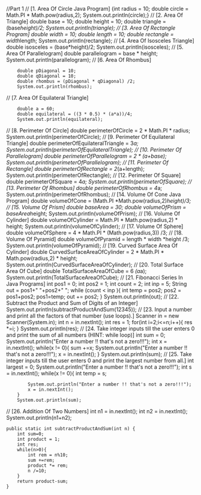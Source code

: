 //Part 1
//        [1. Area Of Circle Java Program]
        {int radius = 10;
        double circle =  Math.PI * Math.pow(radius,2);
        System.out.println(circle);}
//        [2. Area Of Triangle]
        double base = 10;
        double height = 10;
        double triangle = (base*height)/2;
        System.out.println(triangle);
//        [3. Area Of Rectangle Program]
        double width = 10;
        double length = 10;
        double rectangle = width*length;
        System.out.println(rectangle);
//        [4. Area Of Isosceles Triangle]
        double isosceles = (base*height)/2;
        System.out.println(isosceles);
//        [5. Area Of Parallelogram]
        double parallelogram = base * height;
        System.out.println(parallelogram);
//        [6. Area Of Rhombus]

        double pDiagonal = 10;
        double qDiagonal = 10;
        double rhombus = (pDiagonal * qDiagonal) /2;
        System.out.println(rhombus);
//        [7. Area Of Equilateral Triangle]

        double a = 60;
        double equilateral = ((3 * 0.5) * (a*a))/4;
        System.out.println(equilateral);
//        [8. Perimeter Of Circle]
        double perimeterOfCircle = 2 * Math.PI * radius;
        System.out.println(perimeterOfCircle);
//        [9. Perimeter Of Equilateral Triangle]
        double perimeterOfEquilateralTriangle = 3*a;
        System.out.println(perimeterOfEquilateralTriangle);
//        [10. Perimeter Of Parallelogram]
        double perimeterOfParallelogram = 2 * (a+base);
        System.out.println(perimeterOfParallelogram);
//        [11. Perimeter Of Rectangle]
        double perimeterOfRectangle = 2*(a+length);
        System.out.println(perimeterOfRectangle);
//        [12. Perimeter Of Square]
        double perimeterOfSquare = 4*a;
        System.out.println(perimeterOfSquare);
//        [13. Perimeter Of Rhombus]
        double perimeterOfRhombus = 4*a;
        System.out.println(perimeterOfRhombus);
//        [14. Volume Of Cone Java Program]
        double volumeOfCone = (Math.PI *Math.pow(radius,2)*height)/3;
//        [15. Volume Of Prism]
        double baseArea = 30;
        double volumeOfPrism = baseArea*height;
        System.out.println(volumeOfPrism);
//        [16. Volume Of Cylinder]
        double volumeOfCylinder = Math.PI * Math.pow(radius,2) * height;
        System.out.println(volumeOfCylinder);
//        [17. Volume Of Sphere]
        double volumeOfSphere = 4 * Math.PI * (Math.pow(radius,3)) /3;
//        [18. Volume Of Pyramid]
        double volumeOfPyramid = length * width *height /3;
        System.out.println(volumeOfPyramid);
//        [19. Curved Surface Area Of Cylinder]
        double CurvedSurfaceAreaOfCylinder = 2 * Math.PI * Math.pow(radius,2) * height;
        System.out.println(CurvedSurfaceAreaOfCylinder);
//        [20. Total Surface Area Of Cube]
        double TotalSurfaceAreaOfCube = 6  *(a*a);
        System.out.println(TotalSurfaceAreaOfCube);
//        [21. Fibonacci Series In Java Programs]
        int pos1 = 0;
        int pos2 = 1;
        int count = 2;
        int inp = 5;
        String out = pos1+" "+pos2+" ";
        while (count < inp ){
            int temp = pos2;
            pos2 = pos1+pos2;
            pos1=temp;
            out += pos2;
        }
        System.out.println(out);
//        [22. Subtract the Product and Sum of Digits of an Integer]
        System.out.println(subtractProductAndSum(12345));
//        [23. Input a number and print all the factors of that number (use loops).]
        Scanner in = new Scanner(System.in);
        int n = in.nextInt();
        int res = 1;
        for(int i=2;i<=n;i++){
            res *=i;
        }
        System.out.println(res);
//        [24. Take integer inputs till the user enters 0 and print the sum of all numbers (HINT: while loop)]
        int sum = 0;
        System.out.println("Enter a number !! that's not a zero!!!");
        int x = in.nextInt();
        while(x != 0){
            sum +=x;
            System.out.println("Enter a number !! that's not a zero!!!");
            x = in.nextInt();
        }
        System.out.println(sum);
//        [25. Take integer inputs till the user enters 0 and print the largest number from all.]
        int largest = 0;
        System.out.println("Enter a number !! that's not a zero!!!");
        int s = in.nextInt();
        while(x != 0){
            int temp = s;

            System.out.println("Enter a number !! that's not a zero!!!");
            x = in.nextInt();
        }
        System.out.println(sum);
//        [26. Addition Of Two Numbers]
        int n1 = in.nextInt();
        int n2 = in.nextInt();
        System.out.println(n1+n2);
    
    public static int subtractProductAndSum(int n) {
        int sum=0;
        int product = 1;
        int res;
        while(n>0){
            int rem = n%10;
            sum +=rem;
            product *= rem;
            n /=10;
        }
        return product-sum;
    }